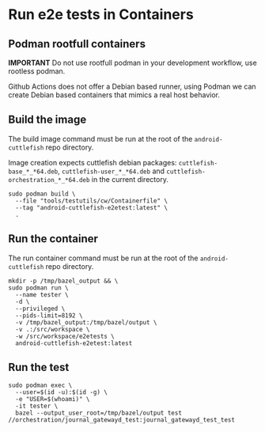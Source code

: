 # Run e2e tests in Containers

## Podman rootfull containers

**IMPORTANT** Do not use rootfull podman in your development workflow, use rootless podman.

Github Actions does not offer a Debian based runner, using Podman we can create Debian based
containers that mimics a real host behavior.


## Build the image

The build image command must be run at the root of the `android-cuttlefish` repo directory.

Image creation expects cuttlefish debian packages: `cuttlefish-base_*_*64.deb`,
`cuttlefish-user_*_*64.deb` and `cuttlefish-orchestration_*_*64.deb` in the
current directory.

```
sudo podman build \
  --file "tools/testutils/cw/Containerfile" \
  --tag "android-cuttlefish-e2etest:latest" \
  .
```


## Run the container
The run container command must be run at the root of the `android-cuttlefish` repo directory.

```
mkdir -p /tmp/bazel_output && \
sudo podman run \
  --name tester \
  -d \
  --privileged \
  --pids-limit=8192 \
  -v /tmp/bazel_output:/tmp/bazel/output \
  -v .:/src/workspace \
  -w /src/workspace/e2etests \
  android-cuttlefish-e2etest:latest
```

## Run the test

```
sudo podman exec \
  --user=$(id -u):$(id -g) \
  -e "USER=$(whoami)" \
  -it tester \
  bazel --output_user_root=/tmp/bazel/output test //orchestration/journal_gatewayd_test:journal_gatewayd_test_test
```
